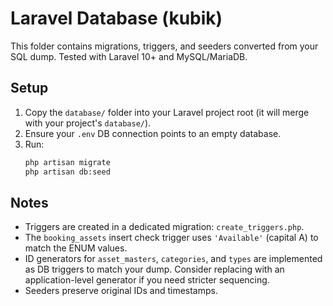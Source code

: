 # Laravel Database (kubik)

This folder contains migrations, triggers, and seeders converted from your SQL dump.
Tested with Laravel 10+ and MySQL/MariaDB.

## Setup

1) Copy the `database/` folder into your Laravel project root (it will merge with your project's `database/`).
2) Ensure your `.env` DB connection points to an empty database.
3) Run:
   ```bash
   php artisan migrate
   php artisan db:seed
   ```

## Notes
- Triggers are created in a dedicated migration: `create_triggers.php`.
- The `booking_assets` insert check trigger uses `'Available'` (capital A) to match the ENUM values.
- ID generators for `asset_masters`, `categories`, and `types` are implemented as DB triggers to match your dump. Consider replacing with an application-level generator if you need stricter sequencing.
- Seeders preserve original IDs and timestamps.
